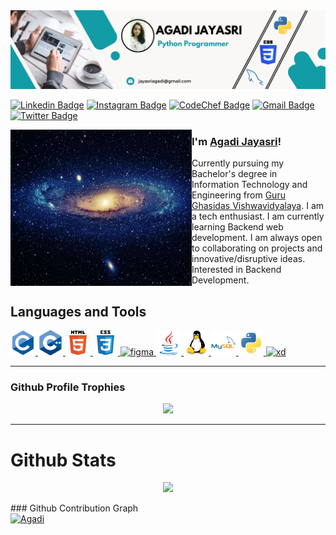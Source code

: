 <img src="https://github.com/Jayasri2103/Jayasri/blob/main/Turquoise%20Simple%20Modern%20Linkedin%20Banner%20(1).png">

[![Linkedin Badge](https://img.shields.io/badge/-LinkedIn-5ce1e6?style=flat-square&logo=Linkedin&logoColor=050a30&link=https://www.linkedin.com/in/agadi-jayasri-108278229/)](https://www.linkedin.com/in/agadijayasri/)
[![Instagram Badge](https://img.shields.io/badge/-Instagram-050a30?style=flat-square&logo=instagram&logoColor=white&link=https://www.instagram.com/jayasri_21035/)](https://www.instagram.com/jayasri_21035/)
[![CodeChef Badge](https://img.shields.io/badge/-CodeChef-5ce1e6?style=flat-square&logo=CodeChef&logoColor=050a30&link=https://www.codechef.com/users/agadi_jayasri)](https://www.codechef.com/users/agadi_jayasri)
[![Gmail Badge](https://img.shields.io/badge/-Gmail-050a30?style=flat-square&logo=Gmail&logoColor=white&link=mailto:jayasriagadi@gmail.com)](mailto:jayasriagadi@gmail.com)
[![Twitter Badge](https://img.shields.io/badge/-Twitter-5ce1e6?style=flat-square&logo=twitter&logoColor=050a30&link=https://twitter.com/AgadiJayasri)](https://twitter.com/AgadiJayasri)

<img align="left" width="290" height="250" alt="Agadi Jayasri" src="864929.jpg">

### I'm <a href="https://www.linkedin.com/in/agadijayasri/" target="_blank">Agadi Jayasri</a>!

Currently pursuing my Bachelor's degree in Information Technology and Engineering from [Guru Ghasidas Vishwavidyalaya](https://ggu.ac.in/). I am a tech enthusiast. I am currently learning Backend web development. I am always open to collaborating on projects and innovative/disruptive ideas. Interested in Backend Development.

## Languages and Tools

<p align="left"> <a href="https://www.cprogramming.com/" target="_blank"> <img src="https://raw.githubusercontent.com/devicons/devicon/master/icons/c/c-original.svg" alt="c" width="40" height="40"/> </a> <a href="https://www.w3schools.com/cpp/" target="_blank"> <img src="https://raw.githubusercontent.com/devicons/devicon/master/icons/cplusplus/cplusplus-original.svg" alt="cplusplus" width="40" height="40"/> </a> <a href="https://www.w3.org/html/" target="_blank"> <img src="https://raw.githubusercontent.com/devicons/devicon/master/icons/html5/html5-original-wordmark.svg" alt="html5" width="40" height="40"/> </a> <a href="https://www.w3schools.com/css/" target="_blank"> <img src="https://raw.githubusercontent.com/devicons/devicon/master/icons/css3/css3-original-wordmark.svg" alt="css3" width="40" height="40"/> </a> <a href="https://www.figma.com/" target="_blank"> <img src="https://www.vectorlogo.zone/logos/figma/figma-icon.svg" alt="figma" width="40" height="40"/> </a> <a href="https://www.java.com" target="_blank"> <img src="https://raw.githubusercontent.com/devicons/devicon/master/icons/java/java-original.svg" alt="java" width="40" height="40"/> </a> <a href="https://www.linux.org/" target="_blank"> <img src="https://raw.githubusercontent.com/devicons/devicon/master/icons/linux/linux-original.svg" alt="linux" width="40" height="40"/> </a> <a href="https://www.mysql.com/" target="_blank"> <img src="https://raw.githubusercontent.com/devicons/devicon/master/icons/mysql/mysql-original-wordmark.svg" alt="mysql" width="40" height="40"/> </a> <a href="https://www.python.org" target="_blank"> <img src="https://raw.githubusercontent.com/devicons/devicon/master/icons/python/python-original.svg" alt="python" width="40" height="40"/> </a> <a href="https://www.adobe.com/products/xd.html" target="_blank"> <img src="https://cdn.worldvectorlogo.com/logos/adobe-xd.svg" alt="xd" width="40" height="40"/> </a> </p>
  
---
### Github Profile Trophies
<div align="center">
  <img src="https://github-profile-trophy.vercel.app/?username=Jayasri2103&column=8&theme=white" />
</div>

---
# Github Stats

<!-- <p align="center">
    <img
        height="180em"
        src="https://github-readme-stats.vercel.app/api?username=Jayasri2103&show_icons=true&hide_border=true"
    />
    <img
        height="130em"
        src="https://github-readme-stats.vercel.app/api/top-langs/?username=Jayasri2103&show_icons=true&hide_border=true&layout=compact&langs_count=8"
   />
</p> -->
<p align="center">
  <img src="https://github-readme-streak-stats.herokuapp.com/?user=Jayasri2103&hide_border=true" height="180em" />
</p>
### Github Contribution Graph

<br/>
 <div>
 <a href="#"><img alt=Agadi Jayasri's Activity Graph" src="https://activity-graph.herokuapp.com/graph?username=Jayasri2103&custom_title=Agadi %20Jayasri%20Jayasri%20Contribution%20Graph&bg_color=0D1117&color=5ce1e6&line=FFFFFF&point=5ce1e6&hide_border=true" /></a>
  <div> 
</div>
<br/>
